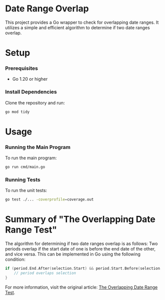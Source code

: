 # Date Range Overlap

This project provides a Go wrapper to check for overlapping date ranges. It utilizes a simple and efficient algorithm to determine if two date ranges overlap.

# Setup
### Prerequisites
- Go 1.20 or higher
### Install Dependencies
Clone the repository and run:
```sh
go mod tidy
```
# Usage
### Running the Main Program
To run the main program:
```sh
go run cmd/main.go
```
### Running Tests
To run the unit tests:
```sh
go test ./... -coverprofile=coverage.out
```
# Summary of "The Overlapping Date Range Test"
The algorithm for determining if two date ranges overlap is as follows: Two periods overlap if the start date of one is before the end date of the other, and vice versa. This can be implemented in Go using the following condition:
```go
if (period.End.After(selection.Start) && period.Start.Before(selection.End)) {
    // period overlaps selection
}
```
For more information, visit the original article: [The Overlapping Date Range Test](https://logic-and-trick.com/page/the-overlapping-date-range-test.html).